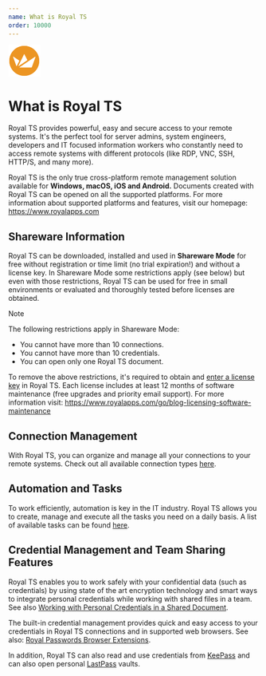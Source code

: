 ```yaml
---
name: What is Royal TS
order: 10000
---
```


![](/r2023/images/RoyalTS/Application/SVG_ApplicationIcon_32.svg#img_floatright#img_large)

# What is Royal TS

Royal TS provides powerful, easy and secure access to your remote systems. It's the perfect tool for server admins, system engineers, developers and IT focused information workers who constantly need to access remote systems with different protocols (like RDP, VNC, SSH, HTTP/S, and many more).

Royal TS is the only true cross-platform remote management solution available for **Windows, macOS, iOS and Android.** Documents created with Royal TS can be opened on all the supported platforms. For more information about supported platforms and features, visit our homepage: https://www.royalapps.com

## Shareware Information

Royal TS can be downloaded, installed and used in **Shareware Mode** for free without registration or time limit (no trial expiration!) and without a license key. In Shareware Mode some restrictions apply (see below) but even with those restrictions, Royal TS can be used for free in small environments or evaluated and thoroughly tested before licenses are obtained.

> [!NOTE]
> The following restrictions apply in Shareware Mode:
>
> - You cannot have more than 10 connections.
> - You cannot have more than 10 credentials.
> - You can open only one Royal TS document.

To remove the above restrictions, it's required to obtain and [enter a license key](xref:royalts_reference_options#-license) in Royal TS. Each license includes at least 12 months of software maintenance (free upgrades and priority email support). For more information visit: https://www.royalapps.com/go/blog-licensing-software-maintenance

## Connection Management

With Royal TS, you can organize and manage all your connections to your remote systems. Check out all available connection types [here](xref:royalts_reference_connections).

## Automation and Tasks

To work efficiently, automation is key in the IT industry. Royal TS allows you to create, manage and execute all the tasks you need on a daily basis. A list of available tasks can be found [here](xref:royalts_reference_tasks).

## Credential Management and Team Sharing Features

Royal TS enables you to work safely with your confidential data (such as credentials) by using state of the art encryption technology and smart ways to integrate personal credentials while working with shared files in a team. See also [Working with Personal Credentials in a Shared Document](xref:royalts_tutorials_credentials#working-with-personal-credentials-and-a-shared-document).

The built-in credential management provides quick and easy access to your credentials in Royal TS connections and in supported web browsers. See also: [Royal Passwords Browser Extensions](https://www.royalapplications.com/passwords/main/features).

In addition, Royal TS can also read and use credentials from [KeePass](xref:royalts_advanced_import#import-keepass-v2-file) and can also open personal [LastPass](xref:royalts_advanced_import#open-a-lastpass-vault) vaults.
